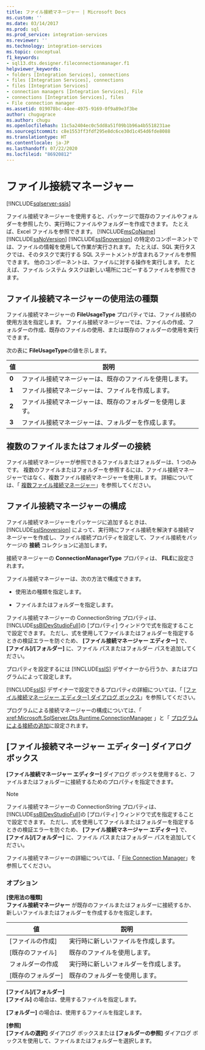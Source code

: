 ```yaml
---
title: ファイル接続マネージャー | Microsoft Docs
ms.custom: ''
ms.date: 03/14/2017
ms.prod: sql
ms.prod_service: integration-services
ms.reviewer: ''
ms.technology: integration-services
ms.topic: conceptual
f1_keywords:
- sql13.dts.designer.fileconnectionmanager.f1
helpviewer_keywords:
- folders [Integration Services], connections
- files [Integration Services], connections
- files [Integration Services]
- connection managers [Integration Services], File
- connections [Integration Services], files
- File connection manager
ms.assetid: 019078bc-44ee-4975-9169-0f9a89e3f3be
author: chugugrace
ms.author: chugu
ms.openlocfilehash: 11c5a2404ec0c5dd8a51f09b1b96a4b5518231ae
ms.sourcegitcommit: c8e1553ff3fdf295e8dc6ce30d1c454d6fde8088
ms.translationtype: HT
ms.contentlocale: ja-JP
ms.lasthandoff: 07/22/2020
ms.locfileid: "86920812"
---
```

# <a name="file-connection-manager"></a>ファイル接続マネージャー

[!INCLUDE[sqlserver-ssis](../../includes/applies-to-version/sqlserver-ssis.md)]


  ファイル接続マネージャーを使用すると、パッケージで既存のファイルやフォルダーを参照したり、実行時にファイルやフォルダーを作成できます。 たとえば、Excel ファイルを参照できます。 [!INCLUDE[msCoName](../../includes/msconame-md.md)] [!INCLUDE[ssNoVersion](../../includes/ssnoversion-md.md)] [!INCLUDE[ssISnoversion](../../includes/ssisnoversion-md.md)] の特定のコンポーネントでは、ファイルの情報を使用して作業が実行されます。 たとえば、SQL 実行タスクでは、そのタスクで実行する SQL ステートメントが含まれるファイルを参照できます。 他のコンポーネントは、ファイルに対する操作を実行します。 たとえば、ファイル システム タスクは新しい場所にコピーするファイルを参照できます。  
  
## <a name="usage-types-of-the-file-connection-manager"></a>ファイル接続マネージャーの使用法の種類  
 ファイル接続マネージャーの **FileUsageType** プロパティでは、ファイル接続の使用方法を指定します。 ファイル接続マネージャーでは、ファイルの作成、フォルダーの作成、既存のファイルの使用、または既存のフォルダーの使用を実行できます。  
  
 次の表に **FileUsageType**の値を示します。  
  
|値|説明|  
|-----------|-----------------|  
|**0**|ファイル接続マネージャーは、既存のファイルを使用します。|  
|**1**|ファイル接続マネージャーは、ファイルを作成します。|  
|**2**|ファイル接続マネージャーは、既存のフォルダーを使用します。|  
|**3**|ファイル接続マネージャーは、フォルダーを作成します。|  
  
## <a name="multiple-file-or-folder-connections"></a>複数のファイルまたはフォルダーの接続  
 ファイル接続マネージャーが参照できるファイルまたはフォルダーは、1 つのみです。 複数のファイルまたはフォルダーを参照するには、ファイル接続マネージャーではなく、複数ファイル接続マネージャーを使用します。 詳細については、「 [複数ファイル接続マネージャー](../../integration-services/connection-manager/multiple-files-connection-manager.md)」を参照してください。  
  
## <a name="configuration-of-the-file-connection-manager"></a>ファイル接続マネージャーの構成  
 ファイル接続マネージャーをパッケージに追加するときは、 [!INCLUDE[ssISnoversion](../../includes/ssisnoversion-md.md)] によって、実行時にファイル接続を解決する接続マネージャーを作成し、ファイル接続プロパティを設定して、ファイル接続をパッケージの **接続** コレクションに追加します。  
  
 接続マネージャーの **ConnectionManagerType** プロパティは、 **FILE**に設定されます。  
  
 ファイル接続マネージャーは、次の方法で構成できます。  
  
-   使用法の種類を指定します。  
  
-   ファイルまたはフォルダーを指定します。  
  
 ファイル接続マネージャーの ConnectionString プロパティは、 [!INCLUDE[ssBIDevStudioFull](../../includes/ssbidevstudiofull-md.md)]の [プロパティ] ウィンドウで式を指定することで設定できます。 ただし、式を使用してファイルまたはフォルダーを指定するときの検証エラーを防ぐため、 **[ファイル接続マネージャー エディター]** で、 **[ファイル]/[フォルダー]** に、ファイル パスまたはフォルダー パスを追加してください。  
  
 プロパティを設定するには [!INCLUDE[ssIS](../../includes/ssis-md.md)] デザイナーから行うか、またはプログラムによって設定します。  
  
 [!INCLUDE[ssIS](../../includes/ssis-md.md)] デザイナーで設定できるプロパティの詳細については、「 [[ファイル接続マネージャー エディター] ダイアログ ボックス](../../integration-services/connection-manager/file-connection-manager-editor.md)」を参照してください。  
  
 プログラムによる接続マネージャーの構成については、「 <xref:Microsoft.SqlServer.Dts.Runtime.ConnectionManager> 」と「 [プログラムによる接続の追加](../../integration-services/building-packages-programmatically/adding-connections-programmatically.md)に設定されます。  
  
## <a name="file-connection-manager-editor"></a>[ファイル接続マネージャー エディター] ダイアログ ボックス
  **[ファイル接続マネージャー エディター]** ダイアログ ボックスを使用すると、ファイルまたはフォルダーに接続するためのプロパティを指定できます。  
  
> [!NOTE]  
>  ファイル接続マネージャーの ConnectionString プロパティは、 [!INCLUDE[ssBIDevStudioFull](../../includes/ssbidevstudiofull-md.md)]の [プロパティ] ウィンドウで式を指定することで設定できます。 ただし、式を使用してファイルまたはフォルダーを指定するときの検証エラーを防ぐため、 **[ファイル接続マネージャー エディター]** で、 **[ファイル]/[フォルダー]** に、ファイル パスまたはフォルダー パスを追加してください。  
  
 ファイル接続マネージャーの詳細については、「 [File Connection Manager](../../integration-services/connection-manager/file-connection-manager.md)」を参照してください。  
  
### <a name="options"></a>オプション  
 **[使用法の種類]**  
 **ファイル接続マネージャー** が既存のファイルまたはフォルダーに接続するか、新しいファイルまたはフォルダーを作成するかを指定します。  
  
|値|説明|  
|-----------|-----------------|  
|[ファイルの作成]|実行時に新しいファイルを作成します。|  
|[既存のファイル]|既存のファイルを使用します。|  
|フォルダーの作成|実行時に新しいフォルダーを作成します。|  
|[既存のフォルダー]|既存のフォルダーを使用します。|  
  
 **[ファイル]/[フォルダー]**  
 **[ファイル]** の場合は、使用するファイルを指定します。  
  
 **[フォルダー]** の場合は、使用するファイルを指定します。  
  
 **[参照]**  
 **[ファイルの選択]** ダイアログ ボックスまたは **[フォルダーの参照]** ダイアログ ボックスを使用して、ファイルまたはフォルダーを選択します。  
  
  
